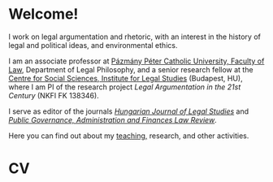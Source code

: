 # Welcome!

I work on legal argumentation and rhetoric, with an interest in the history of legal and political ideas, and environmental ethics.

I am an associate professor at [Pázmány Péter Catholic University, Faculty of Law](https://jak.ppke.hu/en), Department of Legal Philosophy, and a senior research fellow at the [Centre for Social Sciences, Institute for Legal Studies](https://jog.tk.hu/en) (Budapest, HU), where I am PI of the research project _Legal Argumentation in the 21st Century_ (NKFI FK 138346).

I serve as editor of the journals [_Hungarian Journal of Legal Studies_](https://akjournals.com/view/journals/2052/2052-overview.xml) and [_Public Governance, Administration and Finances Law Review_](https://folyoirat.ludovika.hu/index.php/pgaf).

Here you can find out about my [teaching,](TEACHING.md) research, and other activities.

# CV
